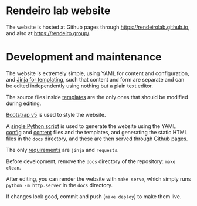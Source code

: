 Rendeiro lab website
====================

The website is hosted at Github pages through https://rendeirolab.github.io, and also at https://rendeiro.group/.

# Development and maintenance

The website is extremely simple, using YAML for content and configuration, and [Jinja for templating](https://jinja.palletsprojects.com/), such that content and form are separate and can be edited independently using nothing but a plain text editor.

The source files inside [templates](templates/) are the only ones that should be modified during editing.

[Bootstrap v5](https://getbootstrap.com/) is used to style the website.

A [single Python script](build.py) is used to generate the website using the YAML [config](config.yaml) and [content](content.yaml) files and the templates, and generating the static HTML files in the `docs` directory, and these are then served through Github pages.

The only [requirements](requirements.txt) are `jinja` and `requests`.

Before development, remove the `docs` directory of the repository: `make clean`.

After editing, you can render the website with `make serve`, which simply runs `python -m http.server` in the `docs` directory.

If changes look good, commit and push (`make deploy`) to make them live.
